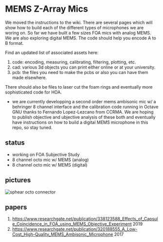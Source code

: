 # MEMS Z-Array Mics

We moved the instructions to the wiki. There are several pages which will show how to build each of the different types of microphones we are woring on. So far we have built a few sizes FOA mics with analog MEMS. We are also exploring digital MEMS. The code should help you encode A to B format.

Find an updated list of associated assets here:

1. code: encoding, measuring, calibrating, filtering, plotting, etc.
2. cad: various 3d objects you can print either online or at your university.
3. pcb: the files you need to make the pcbs or also you can have them made elsewhere.

There should also be files to laser cut the foam rings and eventually more sophisticated code for HOA.

* we are currently developping a second order mems ambisonic mic w/ a behringer 8 channel interface and the calibration code running in Octave GNU thanks to Fernando Lopez-Lezcano from CCRMA. We are hoping to publish objective and ubjective analysis of these both and eventually have instructions on how to build a digital MEMS microphone in this repo, so stay tuned. 

## status
* working on FOA Subjective Study
* 8 channel octo mic w/ MEMS (analog)
* 8 channel octo mic w/ MEMS (digital)

## pictures

![sphear octo connector](sphear-connnector.jpg)

## papers
1) https://www.researchgate.net/publication/338123588_Effects_of_Capsule_Coincidence_in_FOA_using_MEMS_Objective_Experiment 2019 
2) https://www.researchgate.net/publication/320188555_A_Low-Cost_High-Quality_MEMS_Ambisonic_Microphone 2017 
